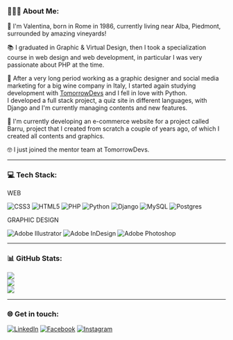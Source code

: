 ### 👩🏼‍💻 About Me:
👋 I'm Valentina, born in Rome in 1986, currently living near Alba, Piedmont, surrounded by amazing vineyards!<br>

📚 I graduated in Graphic & Virtual Design, then I took a specialization course in web design and web development, in particular I was very passionate about PHP at the time.<br>

🍷 After a very long period working as a graphic designer and social media marketing for a big wine company in Italy, I started again studying development with [TomorrowDevs](https://tomorrowdevs.com/) and I fell in love with Python.<br>I developed a full stack project, a quiz site in different languages, with Django and I'm currently managing contents and new features.<br>

🌱 I'm currently developing an e-commerce website for a project called Barru, project that I created from scratch a couple of years ago, of which I created all contents and graphics.

🤓 I just joined the mentor team at TomorrowDevs.

---

### 💻 Tech Stack:
WEB

![CSS3](https://img.shields.io/badge/css3-%231572B6.svg?style=for-the-badge&logo=css3&logoColor=white) ![HTML5](https://img.shields.io/badge/html5-%23E34F26.svg?style=for-the-badge&logo=html5&logoColor=white) ![PHP](https://img.shields.io/badge/php-%23777BB4.svg?style=for-the-badge&logo=php&logoColor=white) ![Python](https://img.shields.io/badge/python-3670A0?style=for-the-badge&logo=python&logoColor=ffdd54) ![Django](https://img.shields.io/badge/django-%23092E20.svg?style=for-the-badge&logo=django&logoColor=white) ![MySQL](https://img.shields.io/badge/mysql-%2300f.svg?style=for-the-badge&logo=mysql&logoColor=white) ![Postgres](https://img.shields.io/badge/postgres-%23316192.svg?style=for-the-badge&logo=postgresql&logoColor=white) 

GRAPHIC DESIGN

![Adobe Illustrator](https://img.shields.io/badge/adobeillustrator-%23FF9A00.svg?style=for-the-badge&logo=adobeillustrator&logoColor=white) ![Adobe InDesign](https://img.shields.io/badge/Adobe%20InDesign-49021F?style=for-the-badge&logo=adobeindesign&logoColor=white) ![Adobe Photoshop](https://img.shields.io/badge/adobephotoshop-%2331A8FF.svg?style=for-the-badge&logo=adobephotoshop&logoColor=white) 

---

### 📊 GitHub Stats:
![](https://github-readme-stats.vercel.app/api?username=ederalab&theme=dracula&hide_border=true&include_all_commits=true&count_private=false)<br/>
![](https://github-readme-streak-stats.herokuapp.com/?user=ederalab&theme=dracula&hide_border=true)<br/>
![](https://github-readme-stats.vercel.app/api/top-langs/?username=ederalab&theme=dracula&hide_border=true&include_all_commits=true&count_private=false&layout=compact)

---

### 🌐 Get in touch:
[![LinkedIn](https://img.shields.io/badge/LinkedIn-%230077B5.svg?logo=linkedin&logoColor=white)](https://linkedin.com/in/valentina-d-agata) [![Facebook](https://img.shields.io/badge/Facebook-%231877F2.svg?logo=Facebook&logoColor=white)](https://facebook.com/vale.dagata) [![Instagram](https://img.shields.io/badge/Instagram-%23E4405F.svg?logo=Instagram&logoColor=white)](https://instagram.com/valedagata) 
